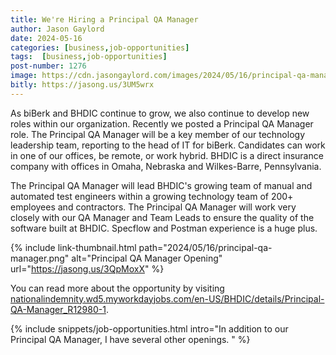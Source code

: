 ```yaml
---
title: We're Hiring a Principal QA Manager
author: Jason Gaylord
date: 2024-05-16
categories: [business,job-opportunities]
tags:  [business,job-opportunities]
post-number: 1276
image: https://cdn.jasongaylord.com/images/2024/05/16/principal-qa-manager.png
bitly: https://jasong.us/3UM5wrx
---
```


As biBerk and BHDIC continue to grow, we also continue to develop new roles within our organization. Recently we posted a Principal QA Manager role. The Principal QA Manager will be a key member of our technology leadership team, reporting to the head of IT for biBerk. Candidates can work in one of our offices, be remote, or work hybrid. BHDIC is a direct insurance company with offices in Omaha, Nebraska and Wilkes-Barre, Pennsylvania.

The Principal QA Manager will lead BHDIC's growing team of manual and automated test engineers within a growing technology team of 200+ employees and contractors. The Principal QA Manager will work very closely with our QA Manager and Team Leads to ensure the quality of the software built at BHDIC. Specflow and Postman experience is a huge plus.

{% include link-thumbnail.html path="2024/05/16/principal-qa-manager.png" alt="Principal QA Manager Opening" url="https://jasong.us/3QpMoxX" %}

You can read more about the opportunity by visiting [nationalindemnity.wd5.myworkdayjobs.com/en-US/BHDIC/details/Principal-QA-Manager_R12980-1](https://jasong.us/4dKdGsY).

{% include snippets/job-opportunities.html intro="In addition to our Principal QA Manager, I have several other openings. " %}
